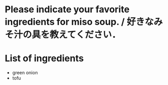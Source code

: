 # Please indicate your favorite ingredients for miso soup. / 好きなみそ汁の具を教えてください．

# List of ingredients
- green onion
- tofu
